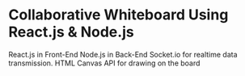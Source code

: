 # Collaborative Whiteboard Using React.js & Node.js
React.js in Front-End
Node.js in Back-End
Socket.io for realtime data transmission.
HTML Canvas API for drawing on the board
